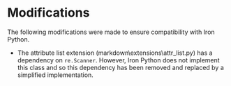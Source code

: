 # Modifications

The following modifications were made to ensure compatibility with Iron Python.

 * The attribute list extension (markdown\extensions\attr_list.py) has a dependency on `re.Scanner`. However, Iron Python does not implement this class and so this dependency has been removed and replaced by a simplified implementation.